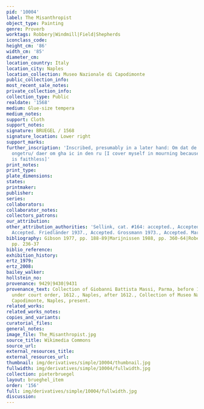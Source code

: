 ```yaml
---
pid: '10004'
label: The Misanthropist
object_type: Painting
genre: Proverb
worktags: Robbery|Windmill|Field|Shepherds
iconclass_code:
height_cm: '86'
width_cm: '85'
diameter_cm:
location_country: Italy
location_city: Naples
location_collection: Museo Nazionale di Capodimonte
public_collection_info:
most_recent_sale_notes:
private_collection_info:
collection_type: Public
realdate: '1568'
medium: Glue-size tempera
medium_notes:
support: Cloth
support_notes:
signature: BRUEGEL / 1568
signature_location: Lower right
support_marks:
further_inscription: 'Inscribed, presumably in a later hand: Om dat de werelt is soe
  ongetru/ daer om gha ic in den ru [I cover myself in mourning because the world
  is faithless]'
print_notes:
print_type:
plate_dimensions:
states:
printmaker:
publisher:
series:
collaborators:
collaborator_notes:
collectors_patrons:
our_attribution:
other_attribution_authorities: 'Sellink, cat. #164: accepted., Accepted. Tolnay 1935.,
  Accepted. Friedländer 1937., Accepted. Grossmann 1973., Accepted. Marijnissen 1988.'
bibliography: Gibson 1977, pp. 188-89|Marijnissen 1988, pp. 360-64|Roberts-Jones 2002,
  pp. 236-37
biblio_reference:
exhibition_history:
ertz_1979:
ertz_2008:
bailey_walker:
hollstein_no:
provenance: 9429|9430|9431
provenance_text: Collection of Giobanni Battista Massi, Parma, before 1612., Seized
  under court order, 1612., Naples, after 1612., Collection of Museo Nazionale di
  Capodimonte, Naples, present.
related_works:
related_works_notes:
copies_and_variants:
curatorial_files:
general_notes:
image_file: The_Misanthropist.jpg
source_title: Wikimedia Commons
source_url:
external_resources_title:
external_resources_url:
thumbnail: img/derivatives/simple/10004/thumbnail.jpg
fullwidth: img/derivatives/simple/10004/fullwidth.jpg
collection: pieterbruegel
layout: brueghel_item
order: '156'
full: img/derivatives/simple/10004/fullwidth.jpg
discussion:
---
```

